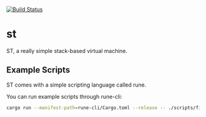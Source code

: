 [![Build Status](https://github.com/udoprog/st/workflows/Build/badge.svg)](https://github.com/udoprog/st/actions)

# st

ST, a really simple stack-based virtual machine.

## Example Scripts

ST comes with a simple scripting language called rune.

You can run example scripts through rune-cli:

```bash
cargo run --manifest-path=rune-cli/Cargo.toml --release -- ./scripts/fib.rn
```
